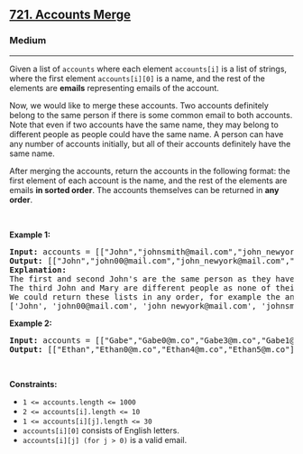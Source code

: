 <h2><a href="https://leetcode.com/problems/accounts-merge/">721. Accounts Merge</a></h2><h3>Medium</h3><hr><div style="user-select: auto;"><p style="user-select: auto;">Given a list of <code style="user-select: auto;">accounts</code> where each element <code style="user-select: auto;">accounts[i]</code> is a list of strings, where the first element <code style="user-select: auto;">accounts[i][0]</code> is a name, and the rest of the elements are <strong style="user-select: auto;">emails</strong> representing emails of the account.</p>

<p style="user-select: auto;">Now, we would like to merge these accounts. Two accounts definitely belong to the same person if there is some common email to both accounts. Note that even if two accounts have the same name, they may belong to different people as people could have the same name. A person can have any number of accounts initially, but all of their accounts definitely have the same name.</p>

<p style="user-select: auto;">After merging the accounts, return the accounts in the following format: the first element of each account is the name, and the rest of the elements are emails <strong style="user-select: auto;">in sorted order</strong>. The accounts themselves can be returned in <strong style="user-select: auto;">any order</strong>.</p>

<p style="user-select: auto;">&nbsp;</p>
<p style="user-select: auto;"><strong class="example" style="user-select: auto;">Example 1:</strong></p>

<pre style="user-select: auto;"><strong style="user-select: auto;">Input:</strong> accounts = [["John","johnsmith@mail.com","john_newyork@mail.com"],["John","johnsmith@mail.com","john00@mail.com"],["Mary","mary@mail.com"],["John","johnnybravo@mail.com"]]
<strong style="user-select: auto;">Output:</strong> [["John","john00@mail.com","john_newyork@mail.com","johnsmith@mail.com"],["Mary","mary@mail.com"],["John","johnnybravo@mail.com"]]
<strong style="user-select: auto;">Explanation:</strong>
The first and second John's are the same person as they have the common email "johnsmith@mail.com".
The third John and Mary are different people as none of their email addresses are used by other accounts.
We could return these lists in any order, for example the answer [['Mary', 'mary@mail.com'], ['John', 'johnnybravo@mail.com'], 
['John', 'john00@mail.com', 'john_newyork@mail.com', 'johnsmith@mail.com']] would still be accepted.
</pre>

<p style="user-select: auto;"><strong class="example" style="user-select: auto;">Example 2:</strong></p>

<pre style="user-select: auto;"><strong style="user-select: auto;">Input:</strong> accounts = [["Gabe","Gabe0@m.co","Gabe3@m.co","Gabe1@m.co"],["Kevin","Kevin3@m.co","Kevin5@m.co","Kevin0@m.co"],["Ethan","Ethan5@m.co","Ethan4@m.co","Ethan0@m.co"],["Hanzo","Hanzo3@m.co","Hanzo1@m.co","Hanzo0@m.co"],["Fern","Fern5@m.co","Fern1@m.co","Fern0@m.co"]]
<strong style="user-select: auto;">Output:</strong> [["Ethan","Ethan0@m.co","Ethan4@m.co","Ethan5@m.co"],["Gabe","Gabe0@m.co","Gabe1@m.co","Gabe3@m.co"],["Hanzo","Hanzo0@m.co","Hanzo1@m.co","Hanzo3@m.co"],["Kevin","Kevin0@m.co","Kevin3@m.co","Kevin5@m.co"],["Fern","Fern0@m.co","Fern1@m.co","Fern5@m.co"]]
</pre>

<p style="user-select: auto;">&nbsp;</p>
<p style="user-select: auto;"><strong style="user-select: auto;">Constraints:</strong></p>

<ul style="user-select: auto;">
	<li style="user-select: auto;"><code style="user-select: auto;">1 &lt;= accounts.length &lt;= 1000</code></li>
	<li style="user-select: auto;"><code style="user-select: auto;">2 &lt;= accounts[i].length &lt;= 10</code></li>
	<li style="user-select: auto;"><code style="user-select: auto;">1 &lt;= accounts[i][j].length &lt;= 30</code></li>
	<li style="user-select: auto;"><code style="user-select: auto;">accounts[i][0]</code> consists of English letters.</li>
	<li style="user-select: auto;"><code style="user-select: auto;">accounts[i][j] (for j &gt; 0)</code> is a valid email.</li>
</ul>
</div>